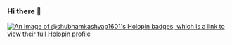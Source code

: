 ### Hi there 👋

<!--
**Shubhamkyup/Shubhamkyup** is a ✨ _special_ ✨ repository because its `README.md` (this file) appears on your GitHub profile.

Here are some ideas to get you started:

- 🔭 I’m currently working on ...
- 🌱 I’m currently learning ...
- 👯 I’m looking to collaborate on ...
- 🤔 I’m looking for help with ...
- 💬 Ask me about ...
- 📫 How to reach me: ...
- 😄 Pronouns: ...
- ⚡ Fun fact: ...
-->
[![An image of @shubhamkashyap1601's Holopin badges, which is a link to view their full Holopin profile](https://holopin.me/shubhamkashyap1601)](https://holopin.io/@shubhamkashyap1601)
